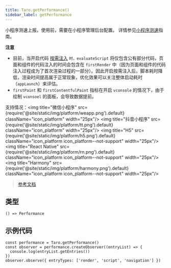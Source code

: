 ```yaml
---
title: Taro.getPerformance()
sidebar_label: getPerformance
---
```


小程序测速上报。使用前，需要在小程序管理后台配置。 详情参见[小程序测速](https://developers.weixin.qq.com/miniprogram/dev/framework/performanceReport/index.html)指南。

**注意**
- 目前，当开启代码 [按需注入](https://developers.weixin.qq.com/miniprogram/dev/framework/ability/lazyload.html) `时，evaluateScript` 将仅包含公有部分代码，页面和组件的代码注入的时间会包含在 `firstRender` 中（因为页面和组件的代码注入过程成为了首次渲染过程的一部分）。因此开启按需注入后，脚本耗时降低，渲染时间提高属于正常现象，优化效果可以关注整体启动耗时（`appLaunch`）来评估。
- `firstPaint` 和 `firstContentfulPaint` 指标在开启 `vconsole` 的情况下，由于绘制 `vconsoel` 的面板，会导致数据提前。

支持情况：<img title="微信小程序" src={require('@site/static/img/platform/weapp.png').default} className="icon_platform" width="25px"/> <img title="抖音小程序" src={require('@site/static/img/platform/tt.png').default} className="icon_platform" width="25px"/> <img title="H5" src={require('@site/static/img/platform/h5.png').default} className="icon_platform icon_platform--not-support" width="25px"/> <img title="React Native" src={require('@site/static/img/platform/rn.png').default} className="icon_platform icon_platform--not-support" width="25px"/> <img title="Harmony" src={require('@site/static/img/platform/harmony.png').default} className="icon_platform icon_platform--not-support" width="25px"/>

> [参考文档](https://developers.weixin.qq.com/miniprogram/dev/api/base/performance/wx.getPerformance.html)

## 类型

```tsx
() => Performance
```

## 示例代码

```tsx
const performance = Taro.getPerformance()
const observer = performance.createObserver((entryList) => {
  console.log(entryList.getEntries())
})
observer.observe({ entryTypes: ['render', 'script', 'navigation'] })
```
